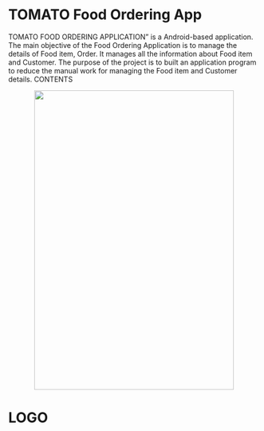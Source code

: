 # TOMATO Food Ordering App

TOMATO FOOD ORDERING APPLICATION” is a Android-based application. The main objective of the Food Ordering Application is to manage the details of Food item, Order. It manages all the information about Food item and Customer. The purpose of the project is to built an application program to reduce the manual work for managing the Food item and Customer details. 
CONTENTS

<p align="center">
  <img width="400" height="600" src="images/logo.jpg">
  <h1>LOGO</hi>
</p>
